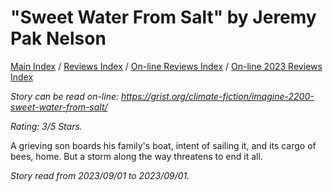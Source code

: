 # "Sweet Water From Salt" by Jeremy Pak Nelson

[Main Index](../../../README.md) / [Reviews Index](../../README.md) / [On-line Reviews Index](../README.md) / [On-line 2023 Reviews Index](README.md)

*Story can be read on-line: <https://grist.org/climate-fiction/imagine-2200-sweet-water-from-salt/>*

*Rating: 3/5 Stars.*

A grieving son boards his family's boat, intent of sailing it, and its cargo of bees, home. But a storm along the way threatens to end it all.

*Story read from 2023/09/01 to 2023/09/01.*
